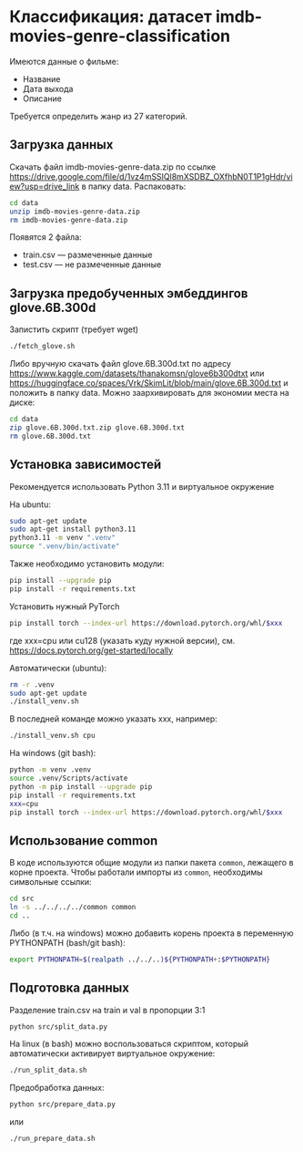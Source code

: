 # Классификация: датасет imdb-movies-genre-classification

Имеются данные о фильме:
 - Название
 - Дата выхода
 - Описание

Требуется определить жанр из 27 категорий.

## Загрузка данных

Скачать файл imdb-movies-genre-data.zip по ссылке https://drive.google.com/file/d/1vz4mSSIQl8mXSDBZ_OXfhbN0T1P1gHdr/view?usp=drive_link
в папку data. Распаковать:
```bash
cd data
unzip imdb-movies-genre-data.zip
rm imdb-movies-genre-data.zip
```
Появятся 2 файла:
 - train.csv — размеченные данные
 - test.csv — не размеченные данные

## Загрузка предобученных эмбеддингов glove.6B.300d

Запистить скрипт (требует wget)
```bash
./fetch_glove.sh
```

Либо вручную скачать файл glove.6B.300d.txt по адресу https://www.kaggle.com/datasets/thanakomsn/glove6b300dtxt или https://huggingface.co/spaces/Vrk/SkimLit/blob/main/glove.6B.300d.txt и положить в папку data. Можно заархивировать для экономии места на диске:
```bash
cd data
zip glove.6B.300d.txt.zip glove.6B.300d.txt
rm glove.6B.300d.txt
```

## Установка зависимостей

Рекомендуется использовать Python 3.11 и виртуальное окружение

На ubuntu:
```bash
sudo apt-get update
sudo apt-get install python3.11
python3.11 -m venv ".venv"
source ".venv/bin/activate"
```

Также необходимо установить модули:
```bash
pip install --upgrade pip
pip install -r requirements.txt
```
Установить нужный PyTorch
```bash
pip install torch --index-url https://download.pytorch.org/whl/$xxx
```
где xxx=cpu или cu128 (указать куду нужной версии), см. https://docs.pytorch.org/get-started/locally

Автоматически (ubuntu):
```bash
rm -r .venv
sudo apt-get update
./install_venv.sh
```
В последней команде можно указать xxx, например:
```bash
./install_venv.sh cpu
```

На windows (git bash):
```bash
python -m venv .venv
source .venv/Scripts/activate
python -m pip install --upgrade pip
pip install -r requirements.txt
xxx=cpu
pip install torch --index-url https://download.pytorch.org/whl/$xxx
```

## Использование common

В коде используются общие модули из папки пакета `common`, лежащего в корне проекта.
Чтобы работали импорты из `common`, необходимы символьные ссылки:
```bash
cd src
ln -s ../../../../common common
cd ..
```

Либо (в т.ч. на windows) можно добавить корень проекта в переменную PYTHONPATH (bash/git bash):
```bash
export PYTHONPATH=$(realpath ../../..)${PYTHONPATH+:$PYTHONPATH}
```

## Подготовка данных

Разделение train.csv на train и val в пропорции 3:1
```bash
python src/split_data.py
```

На linux (в bash) можно воспользоваться скриптом, который автоматически активирует виртуальное окружение:
```bash
./run_split_data.sh
```

Предобработка данных:
```bash
python src/prepare_data.py 
```
или
```bash
./run_prepare_data.sh
```
